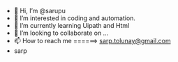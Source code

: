 - 👋 Hi, I’m @sarupu
- 👀 I’m interested in coding and automation.
- 🌱 I’m currently learning Uipath and Html
- 💞️ I’m looking to collaborate on ...
- 📫 How to reach me ======> sarp.tolunay@gmail.com
- sarp

<!---
sarupu/sarupu is a ✨ special ✨ repository because its `README.md` (this file) appears on your GitHub profile.
You can click the Preview link to take a look at your changes.
--->
